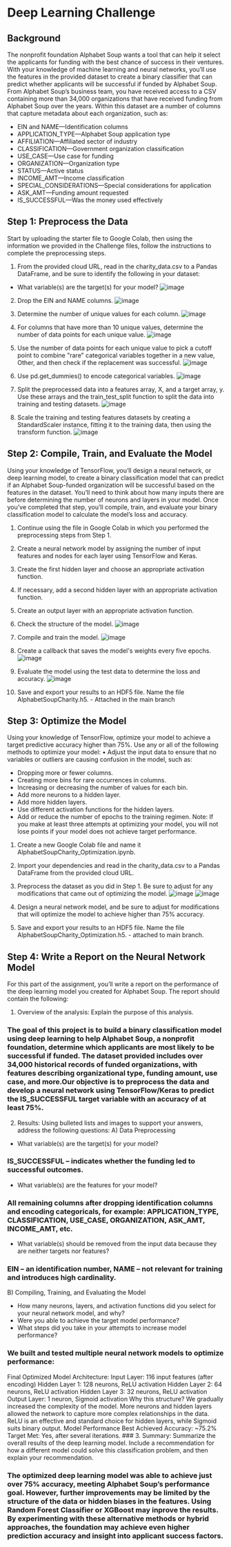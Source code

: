 # Deep Learning Challenge #
## Background ##
The nonprofit foundation Alphabet Soup wants a tool that can help it select the applicants for funding with the best chance of success in their ventures. With your knowledge of machine learning and neural networks, you’ll use the features in the provided dataset to create a binary classifier that can predict whether applicants will be successful if funded by Alphabet Soup.
From Alphabet Soup’s business team, you have received access to a CSV containing more than 34,000 organizations that have received funding from Alphabet Soup over the years. Within this dataset are a number of columns that capture metadata about each organization, such as:
+ EIN and NAME—Identification columns
+ APPLICATION_TYPE—Alphabet Soup application type
+ AFFILIATION—Affiliated sector of industry
+ CLASSIFICATION—Government organization classification
+ USE_CASE—Use case for funding
+ ORGANIZATION—Organization type
+ STATUS—Active status
+ INCOME_AMT—Income classification
+ SPECIAL_CONSIDERATIONS—Special considerations for application
+ ASK_AMT—Funding amount requested
+ IS_SUCCESSFUL—Was the money used effectively
## Step 1: Preprocess the Data ##
Start by uploading the starter file to Google Colab, then using the information we provided in the Challenge files, follow the instructions to complete the preprocessing steps.
1.	From the provided cloud URL, read in the charity_data.csv to a Pandas DataFrame, and be sure to identify the following in your dataset:
+ What variable(s) are the target(s) for your model?
![image](https://github.com/user-attachments/assets/62b12b3e-0674-426f-b3c5-609f351dad08)
 
2.	Drop the EIN and NAME columns.
![image](https://github.com/user-attachments/assets/12ff44ba-ad8a-4aa7-a8a3-2878481b533e)

3.	Determine the number of unique values for each column.
![image](https://github.com/user-attachments/assets/b7c2c7ce-b60f-43ad-9791-f3487e3a4033)

4.	For columns that have more than 10 unique values, determine the number of data points for each unique value.
![image](https://github.com/user-attachments/assets/dca4372f-5c4f-4672-8947-2b50f0ae24ac)

5.	Use the number of data points for each unique value to pick a cutoff point to combine "rare" categorical variables together in a new value, Other, and then check if the replacement was successful.
![image](https://github.com/user-attachments/assets/937df429-a0d0-4da7-bc8c-e6878d3c8f7e)

6.	Use pd.get_dummies() to encode categorical variables.
![image](https://github.com/user-attachments/assets/c0f91017-1a1e-461f-a2a1-edc508bc1016)

7.	Split the preprocessed data into a features array, X, and a target array, y. Use these arrays and the train_test_split function to split the data into training and testing datasets.
![image](https://github.com/user-attachments/assets/62567df3-694e-4dc1-a6e7-18b85069b767)

9.	Scale the training and testing features datasets by creating a StandardScaler instance, fitting it to the training data, then using the transform function.
![image](https://github.com/user-attachments/assets/2a3c761c-c2e6-4e64-a438-507d9a4cea3d)

## Step 2: Compile, Train, and Evaluate the Model ##
Using your knowledge of TensorFlow, you’ll design a neural network, or deep learning model, to create a binary classification model that can predict if an Alphabet Soup-funded organization will be successful based on the features in the dataset. You’ll need to think about how many inputs there are before determining the number of neurons and layers in your model. Once you’ve completed that step, you’ll compile, train, and evaluate your binary classification model to calculate the model’s loss and accuracy.
1.	Continue using the file in Google Colab in which you performed the preprocessing steps from Step 1.
2.	Create a neural network model by assigning the number of input features and nodes for each layer using TensorFlow and Keras.
3.	Create the first hidden layer and choose an appropriate activation function.
4.	If necessary, add a second hidden layer with an appropriate activation function.
5.	Create an output layer with an appropriate activation function.
6.	Check the structure of the model.
![image](https://github.com/user-attachments/assets/74cdba08-b307-4b3c-8b32-90d4d0e1ce5e)

7.	Compile and train the model.
![image](https://github.com/user-attachments/assets/052fd1ed-9d61-41bb-946b-9c15190c3dc9)

8.	Create a callback that saves the model's weights every five epochs.
![image](https://github.com/user-attachments/assets/bd9d1515-6485-48f9-a2a0-065f8c38b8f1)

9.	Evaluate the model using the test data to determine the loss and accuracy.
![image](https://github.com/user-attachments/assets/30033beb-bdc0-4c1e-a306-1452aeb3b7c0)

10.	Save and export your results to an HDF5 file. Name the file AlphabetSoupCharity.h5. - Attached in the main branch

## Step 3: Optimize the Model ##

Using your knowledge of TensorFlow, optimize your model to achieve a target predictive accuracy higher than 75%.
Use any or all of the following methods to optimize your model:
•	Adjust the input data to ensure that no variables or outliers are causing confusion in the model, such as:
+ Dropping more or fewer columns.
+ Creating more bins for rare occurrences in columns.
+ Increasing or decreasing the number of values for each bin.
+ Add more neurons to a hidden layer.
+ Add more hidden layers.
+ Use different activation functions for the hidden layers.
 + Add or reduce the number of epochs to the training regimen.
Note: If you make at least three attempts at optimizing your model, you will not lose points if your model does not achieve target performance.
1.	Create a new Google Colab file and name it AlphabetSoupCharity_Optimization.ipynb.
2.	Import your dependencies and read in the charity_data.csv to a Pandas DataFrame from the provided cloud URL.
3.	Preprocess the dataset as you did in Step 1. Be sure to adjust for any modifications that came out of optimizing the model.
![image](https://github.com/user-attachments/assets/69849ba7-6e7b-4998-ae16-51d2876078a4)
![image](https://github.com/user-attachments/assets/fc6633a6-c3a5-4126-8811-72e399e6d895)

4.	Design a neural network model, and be sure to adjust for modifications that will optimize the model to achieve higher than 75% accuracy.

5.	Save and export your results to an HDF5 file. Name the file AlphabetSoupCharity_Optimization.h5. - attached to main branch.
   
## Step 4: Write a Report on the Neural Network Model ##

For this part of the assignment, you’ll write a report on the performance of the deep learning model you created for Alphabet Soup.
The report should contain the following:
1.	Overview of the analysis: Explain the purpose of this analysis.
### The goal of this project is to build a binary classification model using deep learning to help Alphabet Soup, a nonprofit foundation, determine which applicants are most likely to be successful if funded. The dataset provided includes over 34,000 historical records of funded organizations, with features describing organizational type, funding amount, use case, and more.Our objective is to preprocess the data and develop a neural network using TensorFlow/Keras to predict the IS_SUCCESSFUL target variable with an accuracy of at least 75%. ### 
2.	Results: Using bulleted lists and images to support your answers, address the following questions:
A) Data Preprocessing
+ What variable(s) are the target(s) for your model?
### IS_SUCCESSFUL – indicates whether the funding led to successful outcomes. ### 
+ What variable(s) are the features for your model?
### All remaining columns after dropping identification columns and encoding categoricals, for example: APPLICATION_TYPE, CLASSIFICATION, USE_CASE, ORGANIZATION, ASK_AMT, INCOME_AMT, etc. ### 
+ What variable(s) should be removed from the input data because they are neither targets nor features?
### EIN – an identification number, NAME – not relevant for training and introduces high cardinality. ###

B) Compiling, Training, and Evaluating the Model
+ How many neurons, layers, and activation functions did you select for your neural network model, and why? 
+ Were you able to achieve the target model performance?
+ What steps did you take in your attempts to increase model performance?
### We built and tested multiple neural network models to optimize performance:
Final Optimized Model Architecture:
Input Layer: 116 input features (after encoding)
Hidden Layer 1: 128 neurons, ReLU activation
Hidden Layer 2: 64 neurons, ReLU activation
Hidden Layer 3: 32 neurons, ReLU activation
Output Layer: 1 neuron, Sigmoid activation
Why this structure?
We gradually increased the complexity of the model.
More neurons and hidden layers allowed the network to capture more complex relationships in the data.
ReLU is an effective and standard choice for hidden layers, while Sigmoid suits binary output.
Model Performance
Best Achieved Accuracy: ~75.2%
Target Met: Yes, after several iterations. ### 
3.	Summary: Summarize the overall results of the deep learning model. Include a recommendation for how a different model could solve this classification problem, and then explain your recommendation.
### The optimized deep learning model was able to achieve just over 75% accuracy, meeting Alphabet Soup’s performance goal. However, further improvements may be limited by the structure of the data or hidden biases in the features. Using Random Forest Classifier or XGBoost may inprove the results. By experimenting with these alternative methods or hybrid approaches, the foundation may achieve even higher prediction accuracy and insight into applicant success factors. ###
